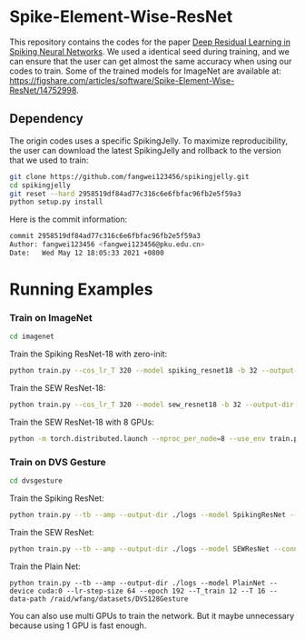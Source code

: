 # Spike-Element-Wise-ResNet

This repository contains the codes for the paper [Deep Residual Learning in Spiking Neural Networks](https://arxiv.org/abs/2102.04159). We used a identical seed during training, and we can ensure that the user can get almost the same accuracy when using our codes to train. Some of the trained models for ImageNet are available at: https://figshare.com/articles/software/Spike-Element-Wise-ResNet/14752998.

## Dependency

The origin codes uses a specific SpikingJelly. To maximize reproducibility, the user can download the latest SpikingJelly and rollback to the version that we used to train:

```bash
git clone https://github.com/fangwei123456/spikingjelly.git
cd spikingjelly
git reset --hard 2958519df84ad77c316c6e6fbfac96fb2e5f59a3
python setup.py install
```

Here is the commit information:

```bash
commit 2958519df84ad77c316c6e6fbfac96fb2e5f59a3
Author: fangwei123456 <fangwei123456@pku.edu.cn>
Date:   Wed May 12 18:05:33 2021 +0800
```

# Running Examples

### Train on ImageNet

```bash
cd imagenet
```

Train the Spiking ResNet-18 with zero-init:

```bash
python train.py --cos_lr_T 320 --model spiking_resnet18 -b 32 --output-dir ./logs --tb --print-freq 4096 --amp --cache-dataset --T 4 --lr 0.1 --epoch 320 --data-path /raid/wfang/imagenet --device cuda:0 --zero_init_residual
```

Train the SEW ResNet-18:

```bash
python train.py --cos_lr_T 320 --model sew_resnet18 -b 32 --output-dir ./logs --tb --print-freq 4096 --amp --cache-dataset --connect_f ADD --T 4 --lr 0.1 --epoch 320 --data-path /raid/wfang/imagenet --device cuda:0
```

Train the SEW ResNet-18 with 8 GPUs:

```bash
python -m torch.distributed.launch --nproc_per_node=8 --use_env train.py --cos_lr_T 320 --model sew_resnet18 -b 32 --output-dir ./logs --tb --print-freq 4096 --amp --cache-dataset --connect_f ADD --T 4 --lr 0.1 --epoch 320 --data-path /raid/wfang/imagenet
```

### Train on DVS Gesture

```bash
cd dvsgesture
```

Train the Spiking ResNet:

```bash
python train.py --tb --amp --output-dir ./logs --model SpikingResNet --device cuda:0 --lr-step-size 64 --epoch 192 --T_train 12 --T 16 --data-path /raid/wfang/datasets/DVS128Gesture
```

Train the SEW ResNet:

```bash
python train.py --tb --amp --output-dir ./logs --model SEWResNet --connect_f ADD --device cuda:0 --lr-step-size 64 --epoch 192 --T_train 12 --T 16 --data-path /raid/wfang/datasets/DVS128Gesture
```

Train the Plain Net:

```
python train.py --tb --amp --output-dir ./logs --model PlainNet --device cuda:0 --lr-step-size 64 --epoch 192 --T_train 12 --T 16 --data-path /raid/wfang/datasets/DVS128Gesture
```

You can also use multi GPUs to train the network. But it maybe unnecessary because using 1 GPU is fast enough.
